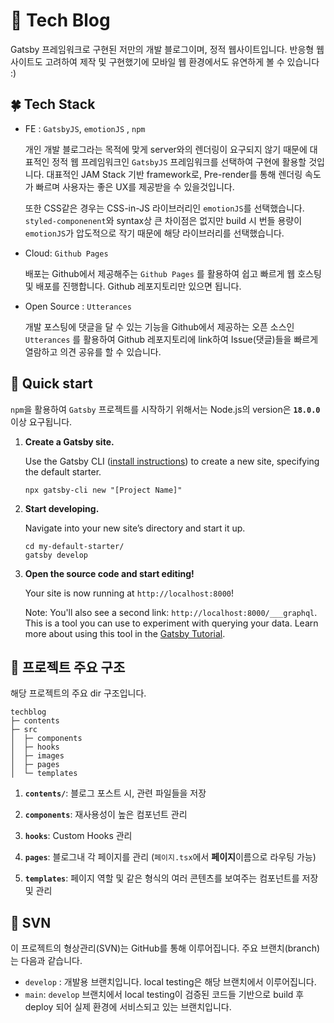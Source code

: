 # 📝 Tech Blog 
Gatsby 프레임워크로 구현된 저만의 개발 블로그이며, 정적 웹사이트입니다. 반응형 웹사이트도 고려하여 제작 및 구현했기에 모바일 웹 환경에서도 유연하게 볼 수 있습니다 :)  

## 🍀 Tech Stack 
- FE : `GatsbyJS`, `emotionJS` , `npm`
    
    개인 개발 블로그라는 목적에 맞게 server와의 렌더링이 요구되지 않기 때문에 대표적인 정적 웹 프레임워크인 `GatsbyJS` 프레임워크를 선택하여 구현에 활용할 것입니다. 대표적인 JAM Stack 기반 framework로, Pre-render를 통해 렌더링 속도가 빠르며 사용자는 좋은 UX를 제공받을 수 있을것입니다. 
    
    또한 CSS같은 경우는 CSS-in-JS 라이브러리인 `emotionJS`를 선택했습니다. `styled-componenent`와 syntax상 큰 차이점은 없지만 build 시 번들 용량이 `emotionJS`가 압도적으로 작기 때문에 해당 라이브러리를 선택했습니다.
    
- Cloud: `Github Pages`
    
    배포는 Github에서 제공해주는 `Github Pages` 를 활용하여 쉽고 빠르게 웹 호스팅 및 배포를 진행합니다. Github 레포지토리만 있으면 됩니다. 
    
- Open Source : `Utterances`
    
    개발 포스팅에 댓글을 달 수 있는 기능을 Github에서 제공하는 오픈 소스인 `Utterances` 를 활용하여 Github 레포지토리에 link하여 Issue(댓글)들을 빠르게 열람하고 의견 공유를 할 수 있습니다.
    
## 🚀 Quick start
`npm`을 활용하여 `Gatsby` 프로젝트를 시작하기 위해서는 Node.js의 version은 **`18.0.0`** 이상 요구됩니다.

1.  **Create a Gatsby site.**

    Use the Gatsby CLI ([install instructions](https://www.gatsbyjs.com/docs/tutorial/part-0/#gatsby-cli)) to create a new site, specifying the default starter.

    ```shell
    npx gatsby-cli new "[Project Name]"
    ```

1.  **Start developing.**

    Navigate into your new site’s directory and start it up.

    ```shell
    cd my-default-starter/
    gatsby develop
    ```

1.  **Open the source code and start editing!**

    Your site is now running at `http://localhost:8000`!

    Note: You'll also see a second link: `http://localhost:8000/___graphql`. This is a tool you can use to experiment with querying your data. Learn more about using this tool in the [Gatsby Tutorial](https://www.gatsbyjs.com/docs/tutorial/part-4/#use-graphiql-to-explore-the-data-layer-and-write-graphql-queries).

## 🧐 프로젝트 주요 구조

해당 프로젝트의 주요 dir 구조입니다. 

```
techblog
├─ contents
├─ src
│  ├─ components
│  ├─ hooks
│  ├─ images
│  ├─ pages
│  └─ templates
```

1.  **`contents/`**: 블로그 포스트 시, 관련 파일들을 저장

1.  **`components`**: 재사용성이 높은 컴포넌트 관리

1.  **`hooks`**: Custom Hooks 관리

1.  **`pages`**: 블로그내 각 페이지를 관리 (`페이지.tsx`에서 **페이지**이름으로 라우팅 가능)

1.  **`templates`**: 페이지 역할 및 같은 형식의 여러 콘텐츠를 보여주는 컴포넌트를 저장 및 관리 

## 🔧 SVN
이 프로젝트의 형상관리(SVN)는 GitHub를 통해 이루어집니다. 주요 브랜치(branch)는 다음과 같습니다. 

- `develop` : 개발용 브랜치입니다. local testing은 해당 브랜치에서 이루어집니다. 
- `main`: `develop` 브랜치에서 local testing이 검증된 코드들 기반으로 build 후 deploy 되어 실제 환경에 서비스되고 있는 브랜치입니다.